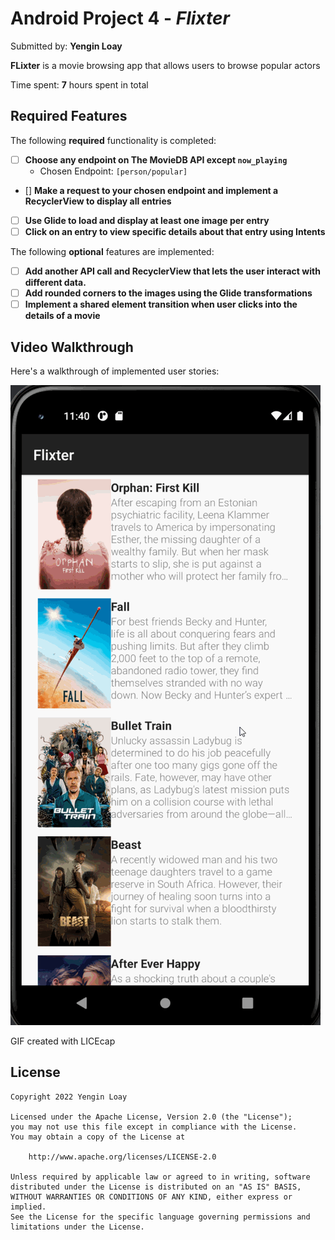 # Android Project 4 - *Flixter*

Submitted by: **Yengin Loay**

**FLixter** is a movie browsing app that allows users to browse popular actors

Time spent: **7** hours spent in total

## Required Features

The following **required** functionality is completed:

- [ ] **Choose any endpoint on The MovieDB API except `now_playing`**
  - Chosen Endpoint: `[person/popular]`
- [] **Make a request to your chosen endpoint and implement a RecyclerView to display all entries**
- [ ] **Use Glide to load and display at least one image per entry**
- [ ] **Click on an entry to view specific details about that entry using Intents**

The following **optional** features are implemented:

- [ ] **Add another API call and RecyclerView that lets the user interact with different data.**
- [ ] **Add rounded corners to the images using the Glide transformations**
- [ ] **Implement a shared element transition when user clicks into the details of a movie**

## Video Walkthrough

Here's a walkthrough of implemented user stories:

![Flixter walkthrough](flixter-walkthrough.gif)

GIF created with LICEcap


## License

    Copyright 2022 Yengin Loay

    Licensed under the Apache License, Version 2.0 (the "License");
    you may not use this file except in compliance with the License.
    You may obtain a copy of the License at

        http://www.apache.org/licenses/LICENSE-2.0

    Unless required by applicable law or agreed to in writing, software
    distributed under the License is distributed on an "AS IS" BASIS,
    WITHOUT WARRANTIES OR CONDITIONS OF ANY KIND, either express or implied.
    See the License for the specific language governing permissions and
    limitations under the License.